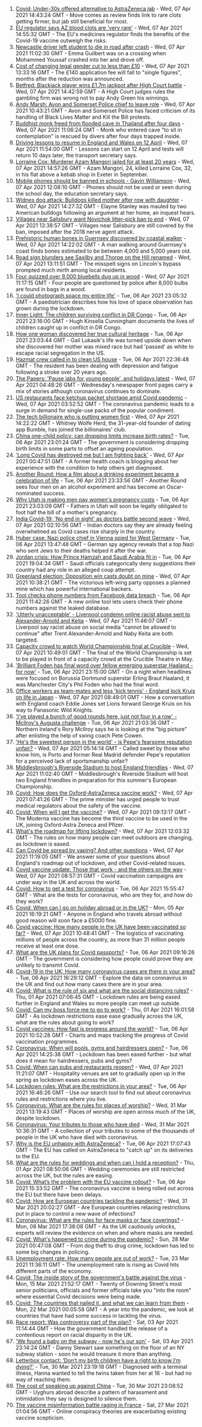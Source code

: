1. [Covid: Under-30s offered alternative to AstraZeneca jab](https://www.bbc.co.uk/news/health-56665517) - Wed, 07 Apr 2021 14:43:24 GMT - Move comes as review finds link to rare clots getting firmer, but jab still beneficial for most.
2. [EU regulator says AZ blood clots are 'very rare'](https://www.bbc.co.uk/news/world-europe-56665150) - Wed, 07 Apr 2021 14:55:32 GMT - The EU's medicines regulator finds the benefits of the Covid-19 vaccine outweigh the risks.
3. [Newcastle driver left student to die in road after crash](https://www.bbc.co.uk/news/uk-england-tyne-56660341) - Wed, 07 Apr 2021 11:02:30 GMT - Emma Guilbert was on a crossing when Mohammed Youssaf crashed into her and drove off.
4. [Cost of changing legal gender cut to less than £10](https://www.bbc.co.uk/news/uk-politics-56654910) - Wed, 07 Apr 2021 13:33:16 GMT - The £140 application fee will fall to "single figures", months after the reduction was announced.
5. [Betfred: Blackjack player wins £1.7m jackpot after High Court battle](https://www.bbc.co.uk/news/uk-england-lincolnshire-56663830) - Wed, 07 Apr 2021 14:42:59 GMT - A High Court judges rules the gambling firm was wrong not to pay Andy Green his winnings.
6. [Andy Marsh: Avon and Somerset Police chief to leave role](https://www.bbc.co.uk/news/uk-england-bristol-56661721) - Wed, 07 Apr 2021 10:43:21 GMT - Avon and Somerset Police has faced criticism of its handling of Black Lives Matter and Kill the Bill protests.
7. [Buddhist monk freed from flooded cave in Thailand after four days](https://www.bbc.co.uk/news/world-asia-56661349) - Wed, 07 Apr 2021 11:06:24 GMT - Monk who entered cave "to sit in contemplation" is rescued by divers after four days trapped inside.
8. [Driving lessons to resume in England and Wales on 12 April](https://www.bbc.co.uk/news/newsbeat-56661235) - Wed, 07 Apr 2021 11:54:00 GMT - Lessons can start on 12 April and tests will return 10 days later, the transport secretary says.
9. [Lorraine Cox: Murderer Azam Mangori jailed for at least 20 years](https://www.bbc.co.uk/news/uk-england-devon-56653435) - Wed, 07 Apr 2021 14:57:26 GMT - Azam Mangori, 24, killed Lorraine Cox, 32, in his flat above a kebab shop in Exeter in September.
10. [Mobile phones should be banned in schools - Gavin Williamson](https://www.bbc.co.uk/news/technology-56663010) - Wed, 07 Apr 2021 12:08:10 GMT - Phones should not be used or seen during the school day, the education secretary says.
11. [Widnes dog attack: Bulldogs killed mother after row with daughter](https://www.bbc.co.uk/news/uk-england-merseyside-56665801) - Wed, 07 Apr 2021 14:27:32 GMT - Elayne Stanley was mauled by two American bulldogs following an argument at her home, an inquest hears.
12. [Villages near Salisbury want Novichok litter-pick ban to end](https://www.bbc.co.uk/news/uk-england-wiltshire-56664150) - Wed, 07 Apr 2021 13:38:57 GMT - Villages near Salisbury are still covered by the ban, imposed after the 2018 nerve agent attack.
13. [Prehistoric human bones in Guernsey discovered by coastal walker](https://www.bbc.co.uk/news/world-europe-guernsey-56663491) - Wed, 07 Apr 2021 14:22:02 GMT - A man walking around Guernsey's coast finds bones estimated to be between 4,000 and 5,000 years old.
14. [Road sign blunders see Saxilby and Thorpe on the Hill renamed](https://www.bbc.co.uk/news/uk-england-lincolnshire-56662310) - Wed, 07 Apr 2021 13:11:51 GMT - The misspelt signs on Lincoln's bypass prompted much mirth among local residents.
15. [Four quizzed over 8,000 bluebells dug up in wood](https://www.bbc.co.uk/news/uk-england-norfolk-56660783) - Wed, 07 Apr 2021 11:17:15 GMT - Four people are questioned by police after 8,000 bulbs are found in bags in a wood.
16. ['I could photograph space my entire life'](https://www.bbc.co.uk/news/uk-england-leicestershire-56537299) - Tue, 06 Apr 2021 23:05:32 GMT - A paediatrician describes how his love of space observation has grown during the lockdown.
17. [Inner Light: The children surviving conflict in DR Congo](https://www.bbc.co.uk/news/in-pictures-56580258) - Tue, 06 Apr 2021 23:16:00 GMT - Hugh Kinsella Cunningham documents the lives of children caught up in conflict in DR Congo.
18. [How one woman discovered her true cultural heritage](https://www.bbc.co.uk/news/world-us-canada-56652064) - Tue, 06 Apr 2021 23:03:44 GMT - Gail Lukasik's life was turned upside down when she discovered her mother was mixed race but had 'passed' as white to escape racial segregation in the US.
19. [Hazmat crew called in to clean US house](https://www.bbc.co.uk/news/world-us-canada-56657399) - Tue, 06 Apr 2021 22:36:48 GMT - The resident has been dealing with depression and fatigue following a stroke over 20 years ago.
20. [The Papers: 'Pause jabs for young people', and holidays latest](https://www.bbc.co.uk/news/blogs-the-papers-56657519) - Wed, 07 Apr 2021 04:48:26 GMT - Wednesday's newspaper front pages carry a mix of stories although coronavirus continues to dominate.
21. [US restaurants face ketchup packet shortage amid Covid pandemic](https://www.bbc.co.uk/news/world-us-canada-56657822) - Wed, 07 Apr 2021 03:52:52 GMT - The coronavirus pandemic leads to a surge in demand for single-use packs of the popular condiment.
22. [The tech billionaire who is putting women first](https://www.bbc.co.uk/news/technology-56662100) - Wed, 07 Apr 2021 14:22:22 GMT - Whitney Wolfe Herd, the 31-year-old founder of dating app Bumble, has joined the billionaires' club.
23. [China one-child policy: can dropping limits increase birth rates?](https://www.bbc.co.uk/news/world-asia-56608495) - Tue, 06 Apr 2021 23:01:24 GMT - The government is considering dropping birth limits in some parts to offset an ageing population.
24. ['Long Covid has destroyed me but I am fighting back'](https://www.bbc.co.uk/news/uk-england-beds-bucks-herts-56602894) - Wed, 07 Apr 2021 00:47:51 GMT - A former health coach is blogging about her experience with the condition to help others get diagnosed.
25. [Another Round: How a film about a drinking experiment became a celebration of life](https://www.bbc.co.uk/news/entertainment-arts-56647795) - Tue, 06 Apr 2021 23:33:56 GMT - Another Round sees four men on an alcohol experiment and has become an Oscar-nominated success.
26. [Why Utah is making men pay women's pregnancy costs](https://www.bbc.co.uk/news/world-us-canada-56654289) - Tue, 06 Apr 2021 23:03:09 GMT - Fathers in Utah will soon be legally obligated to foot half the bill of a mother's pregnancy.
27. [India Covid-19: 'No end in sight' as doctors battle second wave](https://www.bbc.co.uk/news/world-asia-india-56645701) - Wed, 07 Apr 2021 02:10:56 GMT - Indian doctors say they are already feeling overwhelmed as Covid cases rise sharply in the country.
28. [Huber case: Nazi police chief in Vienna spied for West Germany](https://www.bbc.co.uk/news/world-europe-56649935) - Tue, 06 Apr 2021 13:47:48 GMT - German spy agency reveals that a top Nazi who sent Jews to their deaths helped it after the war.
29. [Jordan crisis: How Prince Hamzah and Saudi Arabia fit in](https://www.bbc.co.uk/news/world-middle-east-56654108) - Tue, 06 Apr 2021 19:04:34 GMT - Saudi officials categorically deny suggestions their country had any role in an alleged coup attempt.
30. [Greenland election: Opposition win casts doubt on mine](https://www.bbc.co.uk/news/world-europe-56643429) - Wed, 07 Apr 2021 10:38:21 GMT - The victorious left-wing party opposes a planned mine which has powerful international backers.
31. [Tool checks phone numbers from Facebook data breach](https://www.bbc.co.uk/news/technology-56650387) - Tue, 06 Apr 2021 11:42:26 GMT - A new online tool lets users check their phone numbers against the leaked database.
32. ['Utterly unacceptable' - Liverpool condemn online racist abuse sent to Alexander-Arnold and Keita](https://www.bbc.co.uk/sport/football/56660496) - Wed, 07 Apr 2021 11:46:07 GMT - Liverpool say racist abuse on social media "cannot be allowed to continue" after Trent Alexander-Arnold and Naby Keita are both targeted.
33. [Capacity crowd to watch World Championship final at Crucible](https://www.bbc.co.uk/sport/snooker/56661944) - Wed, 07 Apr 2021 10:49:01 GMT - The final of the World Championship is set to be played in front of a capacity crowd at the Crucible Theatre in May.
34. ['Brilliant Foden has final word over fellow emerging superstar Haaland - for now'](https://www.bbc.co.uk/sport/football/56657985) - Tue, 06 Apr 2021 23:15:00 GMT - On a night when headlines were focused on Borussia Dortmund superstar Erling Braut Haaland, it was Manchester City's Phil Foden who had the final word.
35. [Office workers as team-mates and less 'kick tennis' - England lock Kruis on life in Japan](https://www.bbc.co.uk/sport/rugby-union/56628037) - Wed, 07 Apr 2021 08:49:01 GMT - How a conversation with England coach Eddie Jones set Lions forward George Kruis on his way to Panasonic Wild Knights.
36. ['I've played a bunch of good rounds here, just not four in a row' - McIlroy's Augusta challenge](https://www.bbc.co.uk/sport/golf/56657415) - Tue, 06 Apr 2021 21:03:36 GMT - Northern Ireland's Rory McIlroy says he is looking at the "big picture" after enlisting the help of swing coach Pete Cowen.
37. ['He's the sweetest person in the world' - is Pepe's fearsome reputation unfair?](https://www.bbc.co.uk/sport/football/56559147) - Wed, 07 Apr 2021 05:14:14 GMT - Called sweet by those who know him, is Porto and former Real Madrid defender Pepe's reputation for a perceived lack of sportsmanship unfair?
38. [Middlesbrough's Riverside Stadium to host England friendlies](https://www.bbc.co.uk/sport/football/56659374) - Wed, 07 Apr 2021 11:02:40 GMT - Middlesbrough's Riverside Stadium will host two England friendlies in preparation for this summer's European Championship.
39. [Covid: How does the Oxford-AstraZeneca vaccine work?](https://www.bbc.co.uk/news/health-55302595) - Wed, 07 Apr 2021 07:41:26 GMT - The prime minister has urged people to trust medical regulators about the safety of the vaccine.
40. [Covid: When will I get the vaccine?](https://www.bbc.co.uk/news/health-55045639) - Wed, 07 Apr 2021 09:13:17 GMT - The Moderna vaccine has become the third vaccine to be used in the UK, joining Oxford-Astra Zeneca and Pfizer.
41. [What's the roadmap for lifting lockdown?](https://www.bbc.co.uk/news/explainers-52530518) - Wed, 07 Apr 2021 12:03:32 GMT - The rules on how many people can meet outdoors are changing, as lockdown is eased.
42. [Can Covid be spread by vaping? And other questions](https://www.bbc.co.uk/news/world-asia-china-51176409) - Wed, 07 Apr 2021 11:19:05 GMT - We answer some of your questions about England's roadmap out of lockdown, and other Covid-related issues.
43. [Covid vaccine update: Those that work - and the others on the way](https://www.bbc.co.uk/news/health-51665497) - Wed, 07 Apr 2021 08:57:31 GMT - Covid vaccination campaigns are under way in the UK and across the world.
44. [Covid: How to get a test for coronavirus](https://www.bbc.co.uk/news/health-51943612) - Tue, 06 Apr 2021 15:55:47 GMT - What are the tests for coronavirus, who are they for, and how do they work?
45. [Covid: When can I go on holiday abroad or in the UK?](https://www.bbc.co.uk/news/explainers-52646738) - Mon, 05 Apr 2021 16:19:21 GMT - Anyone in England who travels abroad without good reason will soon face a £5000 fine.
46. [Covid vaccine: How many people in the UK have been vaccinated so far?](https://www.bbc.co.uk/news/health-55274833) - Wed, 07 Apr 2021 10:48:41 GMT - The logistics of vaccinating millions of people across the country, as more than 31 million people receive at least one dose.
47. [What are the UK plans for Covid passports?](https://www.bbc.co.uk/news/explainers-55718553) - Tue, 06 Apr 2021 09:16:26 GMT - The government is considering how people could prove they are unlikely to transmit Covid.
48. [Covid-19 in the UK: How many coronavirus cases are there in your area?](https://www.bbc.co.uk/news/uk-51768274) - Tue, 06 Apr 2021 16:29:12 GMT - Explore the data on coronavirus in the UK and find out how many cases there are in your area.
49. [Covid: What is the rule of six and what are the social distancing rules?](https://www.bbc.co.uk/news/uk-51506729) - Thu, 01 Apr 2021 07:06:45 GMT - Lockdown rules are being eased further in England and Wales so more people can meet up outside.
50. [Covid: Can my boss force me to go to work?](https://www.bbc.co.uk/news/business-52567567) - Thu, 01 Apr 2021 16:01:58 GMT - As lockdown restrictions ease ease gradually across the UK, what are the rules about going to work?
51. [Covid vaccines: How fast is progress around the world?](https://www.bbc.co.uk/news/world-56237778) - Tue, 06 Apr 2021 10:52:28 GMT - Charts and maps tracking the progress of Covid vaccination programmes.
52. [Coronavirus: When will pools, gyms and hairdressers open?](https://www.bbc.co.uk/news/explainers-53349989) - Tue, 06 Apr 2021 14:25:38 GMT - Lockdown has been eased further - but what does it mean for hairdressers, pubs and gyms?
53. [Covid: When can pubs and restaurants reopen?](https://www.bbc.co.uk/news/business-52977388) - Wed, 07 Apr 2021 11:21:07 GMT - Hospitality venues are set to gradually open up in the spring as lockdown eases across the UK.
54. [Lockdown rules: What are the restrictions in your area?](https://www.bbc.co.uk/news/uk-54373904) - Tue, 06 Apr 2021 16:46:26 GMT - Use our search tool to find out about coronavirus rules and restrictions where you live.
55. [Coronavirus: What are the rules for places of worship?](https://www.bbc.co.uk/news/explainers-53219921) - Wed, 31 Mar 2021 13:19:43 GMT - Places of worship are open across much of the UK, despite lockdown.
56. [Coronavirus: Your tributes to those who have died](https://www.bbc.co.uk/news/uk-52676411) - Wed, 31 Mar 2021 10:36:31 GMT - A collection of your tributes to some of the thousands of people in the UK who have died with coronavirus.
57. [Why is the EU unhappy with AstraZeneca?](https://www.bbc.co.uk/news/56483766) - Tue, 06 Apr 2021 17:07:43 GMT - The EU has called on AstraZeneca to "catch up" on its deliveries to the EU.
58. [What are the rules for weddings and when can I hold a reception?](https://www.bbc.co.uk/news/explainers-52811509) - Thu, 01 Apr 2021 08:50:06 GMT - Wedding ceremonies are still restricted across the UK, but the rules are easing.
59. [Covid: What’s the problem with the EU vaccine rollout?](https://www.bbc.co.uk/news/explainers-52380823) - Tue, 06 Apr 2021 15:33:52 GMT - The coronavirus vaccine is being rolled out across the EU but there have been delays.
60. [Covid: How are European countries tackling the pandemic?](https://www.bbc.co.uk/news/explainers-53640249) - Wed, 31 Mar 2021 20:02:27 GMT - Are European countries relaxing restrictions put in place to control a new wave of infections?
61. [Coronavirus: What are the rules for face masks or face coverings?](https://www.bbc.co.uk/news/health-51205344) - Mon, 08 Mar 2021 17:38:08 GMT - As the UK cautiously unlocks, experts will review the evidence on when and where masks are needed.
62. [Covid: What's happened to crime during the pandemic?](https://www.bbc.co.uk/news/56463680) - Sun, 28 Mar 2021 00:47:08 GMT - From dog theft to drug crime, lockdown has led to some big changes in policing.
63. [Unemployment rate: How many people are out of work?](https://www.bbc.co.uk/news/business-52660591) - Tue, 23 Mar 2021 11:36:11 GMT - The unemployment rate is rising as Covid hits different parts of the economy.
64. [Covid: The inside story of the government's battle against the virus](https://www.bbc.co.uk/news/uk-politics-56361599) - Mon, 15 Mar 2021 21:52:17 GMT - Twenty of Downing Street's most senior politicians, officials and former officials take you "into the room" where essential Covid decisions were being made.
65. [Covid: The countries that nailed it, and what we can learn from them](https://www.bbc.co.uk/news/uk-56455030) - Mon, 22 Mar 2021 00:05:58 GMT - A year into the pandemic, we look at countries that have had some success in tackling the virus.
66. [Race report: Was controversy part of the plan?](https://www.bbc.co.uk/news/uk-politics-56578839) - Sat, 03 Apr 2021 11:14:44 GMT - How the government handled the release of a contentious report on racial disparity in the UK.
67. ['We found a baby on the subway - now he's our son'](https://www.bbc.co.uk/news/stories-56409764) - Sat, 03 Apr 2021 23:14:24 GMT - Danny Stewart saw something on the floor of an NY subway station - soon he would treasure it more than anything.
68. [Letterbox contact: ‘Don’t my birth children have a right to know I’m dying?'](https://www.bbc.co.uk/news/stories-56576285) - Tue, 30 Mar 2021 23:19:18 GMT - Diagnosed with a terminal illness, Hanna wanted to tell the twins taken from her at 16 - but had no way of reaching them.
69. [The cost of speaking up against China](https://www.bbc.co.uk/news/world-asia-china-56563449) - Tue, 30 Mar 2021 23:08:52 GMT - Uyghurs abroad describe a pattern of harassment and intimidation they say is designed to silence them.
70. [The vaccine misinformation battle raging in France](https://www.bbc.co.uk/news/blogs-trending-56526265) - Sat, 27 Mar 2021 01:04:56 GMT - Online conspiracy theories are exacerbating existing vaccine scepticism.
